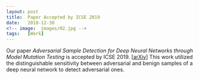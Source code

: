 ```yaml
---
layout: post
title:  Paper Accepted by ICSE 2019
date:   2018-12-30
<!-- image:  images/02.jpg -->
tags:   [Work]
---
```


Our paper *Adversarial Sample Detection for Deep Neural Networks through Model Mutation Testing* is accepted by ICSE 2019. [[arXiv](https://arxiv.org/abs/1812.05793)] This work utilized the distinguishable sensitivity between adversarial and benign samples of a deep neural network to detect adversarial ones.